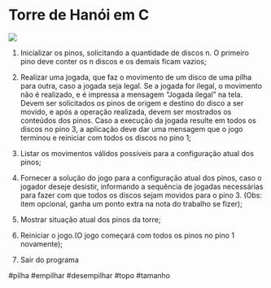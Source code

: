 ﻿<h1>Torre de Hanói em C</h1>

<img src="http://www.rodoval.com/heureka/hanoi/hanoi1.png"/>


1. Inicializar os pinos, solicitando a quantidade de discos n. O primeiro pino deve conter os n discos e os
demais ficam vazios;



2. Realizar uma jogada, que faz o movimento de um disco de uma pilha para outra, caso a jogada seja
legal. Se a jogada for ilegal, o movimento não é realizado, e é impressa a mensagem “Jogada ilegal”
na tela. Devem ser solicitados os pinos de origem e destino do disco a ser movido, e após a operação
realizada, devem ser mostrados os conteúdos dos pinos. Caso a execução da jogada resulte em todos
os discos no pino 3, a aplicação deve dar uma mensagem que o jogo terminou e reiniciar com todos os
discos no pino 1;



3. Listar os movimentos válidos possíveis para a configuração atual dos pinos;



4. Fornecer a solução do jogo para a configuração atual dos pinos, caso o jogador deseje desistir,
informando a sequência de jogadas necessárias para fazer com que todos os discos sejam movidos
para o pino 3. (Obs: item opcional, ganha um ponto extra na nota do trabalho se fizer);



5. Mostrar situação atual dos pinos da torre;

6. Reiniciar o jogo.(O jogo começará com todos os pinos no pino 1 novamente);

7. Sair do programa

                                        

#pilha #empilhar #desempilhar #topo #tamanho 
